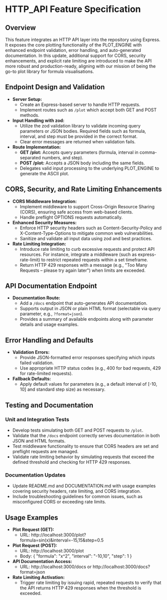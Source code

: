 # HTTP_API Feature Specification

## Overview
This feature integrates an HTTP API layer into the repository using Express. It exposes the core plotting functionality of the PLOT_ENGINE with enhanced endpoint validation, error handling, and auto-generated documentation. In this update, additional support for CORS, security enhancements, and explicit rate limiting are introduced to make the API more robust and production-ready, aligning with our mission of being the go-to plot library for formula visualisations.

## Endpoint Design and Validation
- **Server Setup:**
  - Create an Express-based server to handle HTTP requests.
  - Implement routes such as `/plot` which accept both GET and POST methods.
- **Input Handling with zod:**
  - Utilize the zod validation library to validate incoming query parameters or JSON bodies. Required fields such as formula, interval, and step must be provided in the correct format.
  - Clear error messages are returned when validation fails.
- **Route Implementation:**
  - **GET /plot:** Accepts query parameters (formula, interval in comma-separated numbers, and step).
  - **POST /plot:** Accepts a JSON body including the same fields.
  - Delegates valid input processing to the underlying PLOT_ENGINE to generate the ASCII plot.

## CORS, Security, and Rate Limiting Enhancements
- **CORS Middleware Integration:**
  - Implement middleware to support Cross-Origin Resource Sharing (CORS), ensuring safe access from web-based clients.
  - Handle preflight OPTIONS requests automatically.
- **Enhanced Security Measures:**
  - Enforce HTTP security headers such as Content-Security-Policy and X-Content-Type-Options to mitigate common web vulnerabilities.
  - Sanitize and validate all input data using zod and best practices.
- **Rate Limiting Integration:**
  - Introduce rate limiting to curb excessive requests and protect API resources. For instance, integrate a middleware (such as express-rate-limit) to restrict repeated requests within a set timeframe.
  - Return HTTP 429 responses with a message (e.g., "Too Many Requests – please try again later") when limits are exceeded.

## API Documentation Endpoint
- **Documentation Route:**
  - Add a `/docs` endpoint that auto-generates API documentation.
  - Supports output in JSON or plain HTML format (selectable via query parameter, e.g., `?format=json`).
  - Provides a summary of available endpoints along with parameter details and usage examples.

## Error Handling and Defaults
- **Validation Errors:**
  - Provide JSON-formatted error responses specifying which inputs failed validation.
  - Use appropriate HTTP status codes (e.g., 400 for bad requests, 429 for rate-limited requests).
- **Fallback Defaults:**
  - Apply default values for parameters (e.g., a default interval of [-10, 10] and standard step size) as necessary.

## Testing and Documentation
### Unit and Integration Tests
- Develop tests simulating both GET and POST requests to `/plot`.
- Validate that the `/docs` endpoint correctly serves documentation in both JSON and HTML formats.
- Test middleware functionality to ensure that CORS headers are set and preflight requests are managed.
- Validate rate limiting behavior by simulating requests that exceed the defined threshold and checking for HTTP 429 responses.

### Documentation Updates
- Update README.md and DOCUMENTATION.md with usage examples covering security headers, rate limiting, and CORS integration.
- Include troubleshooting guidelines for common issues, such as misconfigured CORS or exceeding rate limits.

## Usage Examples
- **Plot Request (GET):**
  - URL: http://localhost:3000/plot?formula=sin(x)&interval=-15,15&step=0.5
- **Plot Request (POST):**
  - URL: http://localhost:3000/plot
  - Body: { "formula": "x^2", "interval": "-10,10", "step": 1 }
- **API Documentation Access:**
  - URL: http://localhost:3000/docs or http://localhost:3000/docs?format=json
- **Rate Limiting Activation:**
  - Trigger rate limiting by issuing rapid, repeated requests to verify that the API returns HTTP 429 responses when the threshold is exceeded.
